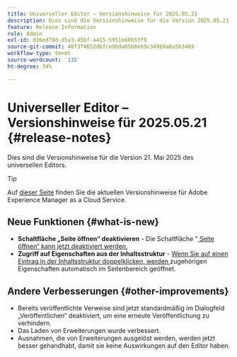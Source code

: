 ```yaml
---
title: Universeller Editor – Versionshinweise für 2025.05.21
description: Dies sind die Versionshinweise für die Version 2025.05.21 des universellen Editors.
feature: Release Information
role: Admin
exl-id: d16ed78d-d5a3-45bf-a415-5951e60b53f9
source-git-commit: 40f3f4652dbfce9bda65b8e69c349b9a8a563469
workflow-type: tm+mt
source-wordcount: '135'
ht-degree: 34%

---
```



# Universeller Editor – Versionshinweise für 2025.05.21 {#release-notes}

Dies sind die Versionshinweise für die Version 21. Mai 2025 des universellen Editors.

>[!TIP]
>
>Auf [dieser Seite](/help/release-notes/release-notes-cloud/release-notes-current.md) finden Sie die aktuellen Versionshinweise für Adobe Experience Manager as a Cloud Service.

## Neue Funktionen {#what-is-new}

* **Schaltfläche „Seite öffnen“ deaktivieren** - Die Schaltfläche &quot;[ Seite öffnen“ kann jetzt deaktiviert werden.](/help/implementing/universal-editor/customizing.md#open-page)
* **Zugriff auf Eigenschaften aus der Inhaltsstruktur** - [Wenn Sie auf einen Eintrag in der Inhaltsstruktur doppelklicken, werden ](/help/sites-cloud/authoring/universal-editor/navigation.md) zugehörigen Eigenschaften automatisch im Seitenbereich geöffnet.

## Andere Verbesserungen {#other-improvements}

* Bereits veröffentlichte Verweise sind jetzt standardmäßig im Dialogfeld „Veröffentlichen“ deaktiviert, um eine erneute Veröffentlichung zu verhindern.
* Das Laden von Erweiterungen wurde verbessert.
* Ausnahmen, die von Erweiterungen ausgelöst werden, werden jetzt besser gehandhabt, damit sie keine Auswirkungen auf den Editor haben.
